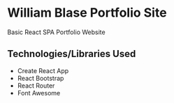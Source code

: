 # William Blase Portfolio Site

Basic React SPA Portfolio Website

## Technologies/Libraries Used

- Create React App
- React Bootstrap
- React Router
- Font Awesome
